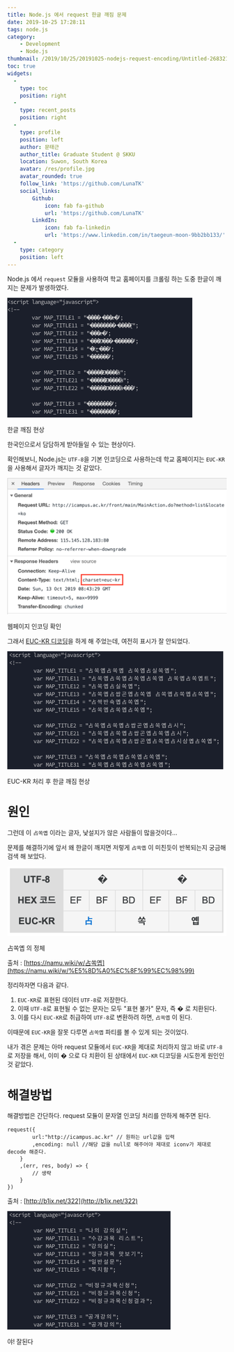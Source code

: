 ```yaml
---
title: Node.js 에서 request 한글 깨짐 문제
date: 2019-10-25 17:28:11
tags: node.js
category:
    - Development
    - Node.js
thumbnail: /2019/10/25/20191025-nodejs-request-encoding/Untitled-26832150-96d7-4be8-840b-5729f29cb4b7.png
toc: true
widgets:
  - 
    type: toc
    position: right
  -
    type: recent_posts
    position: right
  -
    type: profile
    position: left
    author: 문태근
    author_title: Graduate Student @ SKKU
    location: Suwon, South Korea
    avatar: /res/profile.jpg
    avatar_rounded: true
    follow_link: 'https://github.com/LunaTK'
    social_links:
        Github:
            icon: fab fa-github
            url: 'https://github.com/LunaTK'
        LinkdIn:
            icon: fab fa-linkedin
            url: 'https://www.linkedin.com/in/taegeun-moon-9bb2bb133/'
  -
    type: category
    position: left
---
```


Node.js 에서 `request` 모듈을 사용하여 학교 홈페이지를 크롤링 하는 도중 한글이 깨지는 문제가 발생하였다.

<!--More-->

![](/2019/10/25/20191025-nodejs-request-encoding/Untitled-d219658d-d514-4845-9409-4415100cc5b5.png)

한글 깨짐 현상

한국인으로서 담담하게 받아들일 수 있는 현상이다.

확인해보니, Node.js는 `UTF-8`을 기본 인코딩으로 사용하는데 학교 홈페이지는 `EUC-KR`을 사용해서 글자가 깨지는 것 같았다.

![](/2019/10/25/20191025-nodejs-request-encoding/Untitled-a33c1e21-f337-49fa-88e8-5c9a295c8edc.png)

웹페이지 인코딩 확인

그래서 [EUC-KR 디코딩](https://stories.pe.kr/215)을 하게 해 주었는데, 여전히 표시가 잘 안되었다.

![](/2019/10/25/20191025-nodejs-request-encoding/Untitled-26832150-96d7-4be8-840b-5729f29cb4b7.png)

EUC-KR 처리 후 한글 깨짐 현상

# 원인

그런데 이 `占쏙옙` 이라는 글자, 낯설지가 않은 사람들이 많을것이다...

문제를 해결하기에 앞서 왜 한글이 깨지면 저렇게 `占쏙옙` 이 미친듯이 반복되는지 궁금해 검색 해 보았다.

![](/2019/10/25/20191025-nodejs-request-encoding/Untitled-2cb0ef53-9f81-4a33-8be9-a59c61bd3a30.png)

占쏙옙 의 정체

출처 : [https://namu.wiki/w/占쏙옙](https://namu.wiki/w/%E5%8D%A0%EC%8F%99%EC%98%99)

정리하자면 다음과 같다.

1. `EUC-KR`로 표현된 데이터 `UTF-8`로 저장한다.
2. 이때 `UTF-8`로 표현될 수 없는 문자는 모두 "표현 불가" 문자, 즉 � 로 치환된다.
3. 이를 다시 `EUC-KR`로 취급하여 `UTF-8`로 변환하려 하면, `占쏙옙` 이 된다.

이때문에 `EUC-KR`을 잘못 다루면 `占쏙옙` 파티를 볼 수 있게 되는 것이었다.

내가 겪은 문제는 아마 request 모듈에서 `EUC-KR`을 제대로 처리하지 않고 바로 `UTF-8`로 저장을 해서, 이미 � 으로 다 치환이 된 상태에서 `EUC-KR` 디코딩을 시도한게 원인인 것 같았다.

# 해결방법

해결방법은 간단하다. request 모듈이 문자열 인코딩 처리를 안하게 해주면 된다.

    request({
    		url:"http://icampus.ac.kr" // 원하는 url값을 입력
    		,encoding: null //해당 값을 null로 해주어야 제대로 iconv가 제대로 decode 해준다.
    	}
    	,(err, res, body) => {
    		// 생략
    	}
    })

출처 : [http://b1ix.net/322](http://b1ix.net/322)

![](/2019/10/25/20191025-nodejs-request-encoding/Untitled-ffb78e78-64e5-4140-b438-bfa4bba91389.png)

야! 잘된다